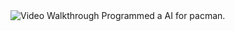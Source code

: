 <img src='https://media.giphy.com/media/6tOIWs01scBHHu4kZo/giphy.gif' title='Video Walkthrough' width='' alt='Video Walkthrough' />
Programmed a AI for pacman.

